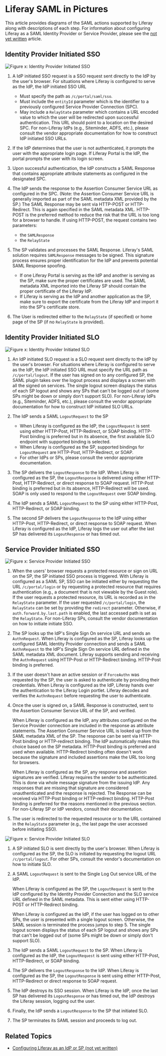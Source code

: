 # Liferay SAML in Pictures

This article provides diagrams of the SAML actions supported by Liferay along
with descriptions of each step. For information about configuring Liferay as a
SAML Identity Provider or Service Provider, please see the [not yet written]()
article.

## Identity Provider Initiated SSO

![Figure x: Identity Provider Initiated SSO](../../images/idp-initiated-sso.png)

1. A IdP initiated SSO request is a SSO request sent directly to the IdP by the
   user's browser. For situations where Liferay is configured to serve as the
   IdP, the IdP initiated SSO URL
    - Must specify the path as `/c/portal/saml/sso`.
    - Must include the `entityId` parameter which is the identifier to a
      previously configured Service Provider Connection (SPC).
    - May include a `RelayState` parameter which contains a URL encoded value
      to which the user will be redirected upon successful authentication. This
      URL should point to a location on the desired SPC.
    For non-Liferay IdPs (e.g., Siteminder, ADFS, etc.), please consult the
    vendor appropriate documentation for how to construct IdP initiated SSO
    URLs.

2. If the IdP determines that the user is not authenticated, it prompts the
   user with the appropriate login page. If Liferay Portal is the IdP, the
   portal prompts the user with its login screen.

3. Upon successful authentication, the IdP constructs a SAML Response that
   contains appropriate attribute statements as configured in the designated
   SPC.

4. The IdP sends the response to the Assertion Consumer Service URL as
   configured in the SPC. (Note: the Assertion Consumer Service URL is
   generally imported as part of the SAML metadata XML provided by the SP.) The
   SAML Response may be sent via HTTP-POST or HTTP-Redirect. This is again
   specified in the SAML metadata XML. HTTP-POST is the preferred method to
   reduce the risk that the URL is too long for a browser to handle. If using
   HTTP-POST, the request contains two parameters:
    - the `SAMLResponse`
    - the `RelayState`

5. The SP validates and processes the SAML Response. Liferay's SAML solution
   requires `SAMLResponse` messages to be signed. This signature process
   ensures proper identification for the IdP and prevents potential SAML
   Response spoofing.
    - If one Liferay Portal is serving as the IdP and another is serving as the
      SP, make sure the proper certificates are used. The SAML metadata XML
      imported into the Liferay SP should contain the proper certificate of the
      Liferay IdP.
    - If Liferay is serving as the IdP and another application as the SP, make
      sure to export the certificate from the Liferay IdP and import it into
      the SP's certificate store.

6. The User is redirected either to the `RelayState` (if specified) or home
   page of the SP (if no `RelayState` is provided).

## Identity Provider Initiated SLO

![Figure x: Identity Provider Initiated SLO](../../images/idp-initiated-slo.png)

1. An IdP initiated SLO request is a SLO request sent directly to the IdP by
   the user's browser. For situations where Liferay is configured to serve as
   the IdP, the IdP initiated SSO URL must specify the URL path as
   `/c/portal/logout`. If the user has signed on to any configured SP, the SAML
   plugin takes over the logout process and displays a screen with all the
   signed on services. The single logout screen displays the status of each SP
   logout and shows any SPs that can't be logged out of (some SPs might be down
   or simply don't support SLO). For non-Liferay IdPs (e.g., Siteminder, ADFS,
   etc.), please consult the vendor appropriate documentation for how to
   construct IdP initiated SLO URLs.

2. The IdP sends a SAML `LogoutRequest` to the SP
    - When Liferay is configured as the IdP, the `LogoutRequest` is sent using
      either HTTP-Post, HTTP-Redirect, or SOAP binding. HTTP-Post binding is
      preferred but in its absence, the first available SLO endpoint with
      supported binding is selected.
    - When Liferay is configured as the SP, supported bindings for
      `LogoutRequest` are HTTP-Post, HTTP-Redirect, or SOAP.
    - For other IdPs or SPs, please consult the vendor appropriate
      documentation.

3. The SP delivers the `LogoutResponse` to the IdP. When Liferay is configured
   as the SP, the `LogoutResponse` is delivered using either HTTP-Post,
   HTTP-Redirect, or direct response to SOAP request. HTTP-Post binding is
   preferred but in its absence, HTTP-Redirect will be used. SOAP is only used
   to respond to the `LogoutRequest` over SOAP binding.

4. The IdP sends a SAML `LogoutRequest` to the SP using either HTTP-Post,
   HTTP-Redirect, or SOAP binding.

5. The second SP delivers the `LogoutResponse` to the IdP using either
   HTTP-Post, HTTP-Redirect, or direct response to SOAP request. When Liferay
   is configured as the IdP, Liferay logs the user out after the last SP has
   delivered its `LogoutResponse` or has timed out.

## Service Provider Initiated SSO

![Figure x: Service Provider Initiated SSO](../../images/sp-initiated-sso.png)

1. When the users' browser requests a protected resource or sign on URL on the
   SP, the SP initiated SSO process is triggered. With Liferay is configured as
   a SAML SP, SSO can be initiated either by requesting the URL
   `/c/portal/login` or by requesting a protected resource that requires
   authentication (e.g., a document that is not viewable by the Guest role). If
   the user requests a protected resource, its URL is recorded as in the
   `RelayState` parameter. If the user requested `/c/portal/login`, the
   `RelayState` can be set by providing the `redirect` parameter. Otherwise, if
   `auth.forward.by.last.path` is enabled, the last accessed path is set as the
   `RelayState`. For non-Liferay SPs, consult the vendor documentation on how
   to initiate initiate SSO.

2. The SP looks up the IdP's Single Sign On service URL and sends an
   `AuthnRequest`. When Liferay is configured as the SP, Liferay looks up the
   configured SAML Identity Provider connection and sends a SAML `AuthnRequest`
   to the IdP's Single Sign On service URL defined in the SAML metadata XML
   document. Liferay supports sending and receiving the `AuthnRequest` using
   HTTP-Post or HTTP-Redirect binding. HTTP-Post binding is preferred.

3. If the user doesn't have an active session or if `ForceAuthn` was requested
   by the SP, the user is asked to authenticate by providing their credentials.
   When Liferay is configured as the IdP, Liferay hands over the authentication
   to the Liferay Login portlet. Liferay decodes and verifies the
   `AuthnRequest` before requesting the user to authenticate.

4. Once the user is signed on, a SAML Response is constructed, sent to the
   Assertion Consumer Service URL of the SP, and verified.

    When Liferay is configured as the IdP, any attributes configured on the
    Service Provider connection are included in the response as attribute
    statements. The Assertion Consumer Service URL is looked up from the SAML
    metadata XML of the SP. The response can be sent via HTTP-Post binding or
    HTTP-redirect binding. The IdP automatically makes this choice based on the
    SP metadata. HTTP-Post binding is preferred and used when available.
    HTTP-Redirect binding often doesn't work because the signature and included
    assertions make the URL too long for browsers.

    When Liferay is configured as the SP, any response and assertion signatures
    are verified. Liferay requires the sender to be authenticated. This is done
    via whole message signature from the issuing IdP. Any responses that are
    missing that signature are considered unauthenticated and the response is
    rejected. The Response can be received via HTTP-Post binding or
    HTTP-redirect binding. HTTP-Post binding is preferred for the reasons
    mentioned in the previous section. For non-Liferay SP or IdP vendors,
    consult their documentation.

6. The user is redirected to the requested resource or to the URL contained in
   the `RelayState` parameter (e.g., the last page the user accessed before
   initiating SSO).

![Figure x: Service Provider Initiated SLO](../../images/idp-initiated-slo.png)

1. A SP initiated SLO is sent directly by the user's browser. When Liferay is
   configured as the SP, the SLO is initiated by requesting the logout URL
   `/c/portal/logout`. For other SPs, consult the vendor's documentation on how
   to initiate SLO.

2. A SAML `LogoutRequest` is sent to the Single Log Out service URL of the IdP.

    When Liferay is configured as the SP, the `LogoutRequest` is sent to the
    IdP configured by the Identity Provider Connection and the SLO service URL
    defined in the SAML metadata. This is sent either using HTTP-POST or
    HTTP-Redirect binding.

    When Liferay is configured as the IdP, if the user has logged on to other
    SPs, the user is presented with a single logout screen. Otherwise, the SAML
    session is terminated the process jumps to step 5. The single logout screen
    displays the status of each SP logout and shows any SPs that can't be
    logged out of (some SPs might be down or simply don't support SLO).

3. The IdP sends a SAML `LogoutRequest` to the SP. When Liferay is configured
   as the IdP, the `LogoutRequest` is sent using either HTTP-Post,
   HTTP-Redirect, or SOAP binding.

4. The SP delivers the `LogoutResponse` to the IdP. When Liferay is configured
   as the SP, the `LogoutResponse` is sent using either HTTP-Post,
   HTTP-Redirect or direct response to SOAP request.

5. The IdP destroys its SSO session. When Liferay is the IdP, once the last SP
   has delivered its `LogoutResponse` or has timed out, the IdP destroys the
   Liferay session, logging out the user.

6. Finally, the IdP sends a `LogoutResponse` to the SP that initiated SLO.

7. The SP terminates its SAML session and proceeds to log out.

## Related Topics

- [Configuring Liferay as an IdP or SP (not yet written)]()
